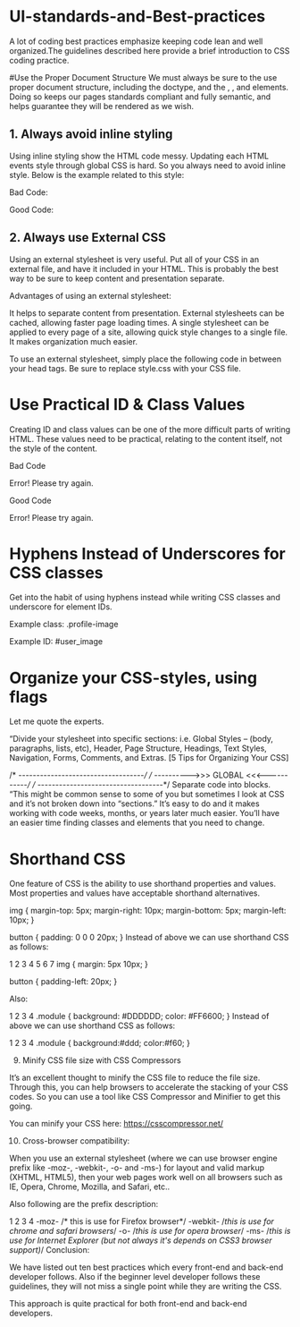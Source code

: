 # UI-standards-and-Best-practices

A lot of coding best practices emphasize keeping code lean and well organized.The guidelines described here provide a brief introduction to CSS coding practice.

#Use the Proper Document Structure
We must always be sure to the use proper document structure, including the <!DOCTYPE html> doctype, and the <html>, <head>, and <body> elements. Doing so keeps our pages standards compliant and fully semantic, and helps guarantee they will be rendered as we wish.

## 1. Always avoid inline styling

Using inline styling show the HTML code messy. Updating each HTML events style through global CSS is hard. So you always need to avoid inline style. Below is the example related to this style:

Bad Code:
<div style="float:left">
    <img src="images/logo.gif" alt="" />
</div>
Good Code:
<div class="left">
    <img src="images/logo.gif" alt="" />
</div>

## 2.  Always use External CSS

Using an external stylesheet is very useful. Put all of your CSS in an external file, and have it included in your HTML. This is probably the best way to be sure to keep content and presentation separate.

Advantages of using an external stylesheet:

It helps to separate content from presentation.
External stylesheets can be cached, allowing faster page loading times.
A single stylesheet can be applied to every page of a site, allowing quick style changes to a single file.
It makes organization much easier.

To use an external stylesheet, simply place the following code in between your head tags. Be sure to replace style.css with your CSS file.

<link rel="stylesheet" href="style.css" type="text/css" media="screen" />

# Use Practical ID & Class Values

Creating ID and class values can be one of the more difficult parts of writing HTML. These values need to be practical, relating to the content itself, not the style of the content. 

Bad Code
<p class="red">Error! Please try again.</p>

              
Good Code
<p class="alert">Error! Please try again.</p>

 # Hyphens Instead of Underscores for CSS classes
 
 Get into the habit of using hyphens instead while writing CSS classes and underscore for element IDs.

Example class:  .profile-image

Example ID:  #user_image

# Organize your CSS-styles, using flags

Let me quote the experts.

“Divide your stylesheet into specific sections: i.e. Global Styles – (body, paragraphs, lists, etc), Header, Page Structure, Headings, Text Styles, Navigation, Forms, Comments, and Extras. [5 Tips for Organizing Your CSS]

/* -----------------------------------*/
/* ---------->>> GLOBAL <<<-----------*/
/* -----------------------------------*/
Separate code into blocks. “This might be common sense to some of you but sometimes I look at CSS and it’s not broken down into “sections.” It’s easy to do and it makes working with code weeks, months, or years later much easier. You’ll have an easier time finding classes and elements that you need to change.

# Shorthand CSS

One feature of CSS is the ability to use shorthand properties and values. Most properties and values have acceptable shorthand alternatives.

img {
    margin-top: 5px;
    margin-right: 10px;
    margin-bottom: 5px;
    margin-left: 10px;
}
 
button {
    padding: 0 0 0 20px;
}
Instead of above we can use shorthand CSS as follows:

1
2
3
4
5
6
7
img {
    margin: 5px 10px;
} 
 
button {
    padding-left: 20px;
}

Also:

1
2
3
4
.module {
    background: #DDDDDD;
    color: #FF6600;
}
Instead of above we can use shorthand CSS as follows:

1
2
3
4
.module {
    background:#ddd;
    color:#f60;
}


9. Minify CSS file size with CSS Compressors

It’s an excellent thought to minify the CSS file to reduce the file size. Through this, you can help browsers to accelerate the stacking of your CSS codes. So you can use a tool like CSS Compressor and Minifier to get this going.

You can minify your CSS here: https://csscompressor.net/

10. Cross-browser compatibility:

When you use an external stylesheet (where we can use browser engine prefix like -moz-, -webkit-, -o- and -ms-) for layout and valid markup (XHTML, HTML5), then your web pages work well on all browsers such as IE, Opera, Chrome, Mozilla, and Safari, etc..

Also following are the prefix description:

1
2
3
4
-moz- /* this is use for Firefox browser*/
-webkit- /*this is use for chrome and safari browsers*/
-o- /*this is use for opera browser*/
-ms- /*this is use for Internet Explorer (but not always it's depends on CSS3 browser support)*/
Conclusion:

We have listed out ten best practices which every front-end and back-end developer follows. Also if the beginner level developer follows these guidelines, they will not miss a single point while they are writing the CSS.

This approach is quite practical for both front-end and back-end developers.
